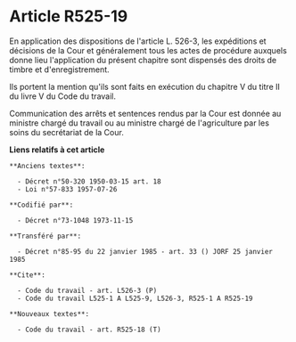 # Article R525-19

En application des dispositions de l'article L. 526-3, les expéditions et décisions de la Cour et généralement tous les actes
de procédure auxquels donne lieu l'application du présent chapitre sont dispensés des droits de timbre et d'enregistrement.

Ils portent la mention qu'ils sont faits en exécution du chapitre V du titre II du livre V du Code du travail.

Communication des arrêts et sentences rendus par la Cour est donnée au ministre chargé du travail ou au ministre chargé de
l'agriculture par les soins du secrétariat de la Cour.

**Liens relatifs à cet article**

	**Anciens textes**:

	  - Décret n°50-320 1950-03-15 art. 18
	  - Loi n°57-833 1957-07-26

	**Codifié par**:

	  - Décret n°73-1048 1973-11-15

	**Transféré par**:

	  - Décret n°85-95 du 22 janvier 1985 - art. 33 () JORF 25 janvier 1985

	**Cite**:

	  - Code du travail - art. L526-3 (P)
	  - Code du travail L525-1 A L525-9, L526-3, R525-1 A R525-19

	**Nouveaux textes**:

	  - Code du travail - art. R525-18 (T)
